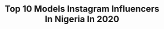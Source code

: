---
title: Top 10 Models Instagram Influencers In Nigeria In 2020
description: >-
  Find top models Instagram influencers in Nigeria in 2020. Most popular hashtags: #fashion #dance #queen #explorepage.
platform: Instagram
profiles:
  - username: "o.k.o.r.t.i.e"
    fullname: >-
      Nancy Ayuk 💸
    location: "Nigeria"
    followers: 30920
    engagement: 1526
    commentsToLikes: 0.060645
    id: ck8t65a73c9j20j78getqwygm
    verified: false
    hashtags: "#stayhome, #dontrushchallenge"
  - username: "o.oyinda"
    fullname: >-
      Oyinlola Oyindamola 🌸 👑✨💫
    location: "Nigeria"
    followers: 17481
    engagement: 1193
    commentsToLikes: 0.064924
    id: ck6tvfw7gm08n0j71cisrnqx6
    verified: false
    hashtags: "#keepitfreshwithcloseup, #keepitfreshgeng, #feministchallenge"
  - username: "preciousokoye"
    fullname: >-
      PRECIOUS OKOYE
    location: "Nigeria"
    followers: 18090
    engagement: 640
    commentsToLikes: 0.096218
    id: ck15q0t2i0jvp0i19i0hj91yd
    verified: false
    hashtags: "#checkonneighbours, #livinginbondagebreakingfree, #privatehostess, #giversneverlack"
  - username: "nimah_21"
    fullname: >-
      𝓝𝓲𝓶𝓪𝓱
    location: "Nigeria"
    followers: 5500
    engagement: 1817
    commentsToLikes: 0.085012
    id: ck15sjkstdc0z0i193iwi08hx
    verified: false
    hashtags: "#happybirthdaytome, #sunkissed, #vsco, #tbt"
  - username: "nimiie_"
    fullname: >-
      NIMI
    location: "Nigeria"
    followers: 14322
    engagement: 1526
    commentsToLikes: 0.075383
    id: ck9wfco1po9yk0j78qujg5a85
    verified: false
    hashtags: "#eyes, #lips, #triller, #giveaway"
  - username: "rebeccafabunmi_"
    fullname: >-
      Dark Horse
    location: "Nigeria"
    followers: 11270
    engagement: 2383
    commentsToLikes: 0.038706
    id: ck5bv9e2sj82h0i110ndg95f1
    verified: false
    hashtags: "#bopdaddy"
  - username: "aniitablonde"
    fullname: >-
      Annie 💎
    location: "Nigeria"
    followers: 26669
    engagement: 634
    commentsToLikes: 0.048893
    id: ck5hrr53qvc2e0i11z5cyxcpt
    verified: false
    hashtags: "#queen, #anitossi, #stayhome, #exlporepage"
  - username: "the_life.of.seyi"
    fullname: >-
      Meet Seyi 🍫🥵
    location: "Nigeria"
    followers: 5394
    engagement: 1589
    commentsToLikes: 0.133503
    id: ck0tvv3i5cx460i19p9p70qo6
    verified: false
    hashtags: "#campussnap, #lagosphotographer, #fashion, #editorialportrait"
  - username: "sonizyyy"
    fullname: >-
      Sonia❤️
    location: "Nigeria"
    followers: 10224
    engagement: 1401
    commentsToLikes: 0.065616
    id: ck8t0084aqedk0j78ivh4ah3j
    verified: false
    hashtags: "#trillervids, #dance, #explore, #explorepage"
  - username: "__maleeyah"
    fullname: >-
      Best Girl 💫
    location: "Nigeria"
    followers: 16248
    engagement: 1244
    commentsToLikes: 0.054148
    id: ck13666r74xxv0i19jy1rsj8s
    verified: false
    hashtags: "#makeupfanatic1, #melaninbeauitesunite, #ankarazone, #makeupaddiction"
---